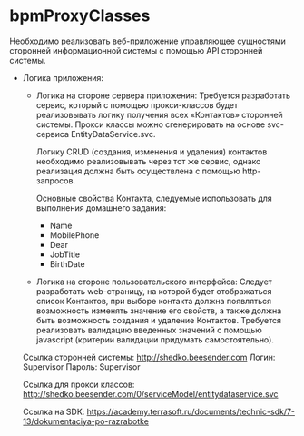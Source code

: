 # bpmProxyClasses


Необходимо реализовать веб-приложение управляющее сущностями сторонней
информационной системы с помощью API сторонней системы.

* Логика приложения:

  * Логика на стороне сервера приложения:
Требуется разработать сервис, который с помощью прокси-классов будет
реализовывать логику получения всех «Контактов» сторонней системы.
Прокси классы можно сгенерировать на основе svc-сервиса
EntityDataService.svc.

    Логику CRUD (создания, изменения и удаления) контактов необходимо
реализовывать через тот же сервис, однако реализация должна быть
осуществлена с помощью http-запросов.

    Основные свойства Контакта, следуемые использовать для выполнения
домашнего задания:
    * Name
    * MobilePhone
    * Dear
    * JobTitle
    * BirthDate

  * Логика на стороне пользовательского интерфейса:
Следует разработать web-страницу, на которой будет отображаться список
Контактов, при выборе контакта должна появляться возможность изменять
значение его свойств, а также должна быть возможность создания и
удаление Контактов. Требуется реализовать валидацию введенных значений с
помощью javascript (критерии валидации придумать самостоятельно).

  Ссылка сторонней системы: http://shedko.beesender.com
Логин: Supervisor
Пароль: Supervisor

  Ссылка для прокси классов:
http://shedko.beesender.com/0/serviceModel/entitydataservice.svc

  Ссылка на SDK:
https://academy.terrasoft.ru/documents/technic-sdk/7-13/dokumentaciya-po-razrabotke
